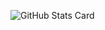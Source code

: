 ![GitHub Stats Card](https://github-readme-stats.vercel.app/api?username=tkgstrator&count_private=true)
